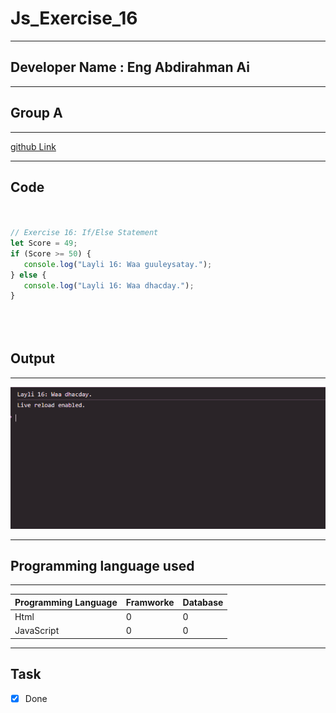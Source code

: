 
 # Js_Exercise_16
 
 ***
 
 ## Developer Name : Eng Abdirahman Ai
 
 ***
 
 ## Group A
 
 ***
 [github Link](https://github.com/engai2025/All-js)
 
 ***
 
 ## Code
 
 ~~~ Javascript
 

// Exercise 16: If/Else Statement
let Score = 49;
if (Score >= 50) {
    console.log("Layli 16: Waa guuleysatay.");
} else {
    console.log("Layli 16: Waa dhacday.");
}



 
 
 ~~~
 
 
  
 
 ## Output
 
 ***
 ![Output The Code](../16-Exercise/Assets/Capture.PNG)
 
 ***
 
  
 
 ## Programming language used
 
 ***
 
 |Programming Language |Framworke | Database
 |:-------------------|:----------|:--------
 |Html                |0          |0
 |JavaScript          |0          |0
 
 ***
 
 ## Task
 
 - [x] Done
 